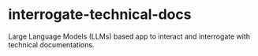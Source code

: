 # interrogate-technical-docs
Large Language Models (LLMs) based app to interact and interrogate with technical documentations.
